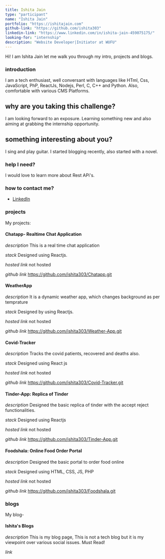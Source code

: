 ```yaml
---
title: Ishita Jain
type: "participant"
name: "Ishita Jain"
portfolio: "https://ishitajain.com"
github-link: "https://github.com/ishita303"
linkedin-link: "https://www.linkedin.com/in/ishita-jain-459075175/"
looking-for: "internship"
description: "Website Developer|Initiator at WUFU"
---
```


Hi! I am Ishita Jain let me walk you through my intro, projects and blogs.

### introduction

I am a tech enthusiast, well conversant with languages like HTml, Css, JavaScript, PhP, ReactJs, Nodejs, Perl, C, C++ and Python. Also, comfortable with various CMS Platforms.

## why are you taking this challenge?

I am looking forward to an exposure. Learning something new and also aiming at grabbing the internship opportunity.

## something interesting about you?

I sing and play guitar. I started blogging recently, also started with a novel.

### help I need?

I would love to learn more about Rest APi's.

### how to contact me?

- [LinkedIn](https://www.linkedin.com/in/ishita-jain-459075175/)

### projects

My projects:

#### Chatapp- Realtime Chat Application

_description_ This is a real time chat application

_stack_ Designed using Reactjs.

_hosted link_ not hosted

_github link_ https://github.com/ishita303/Chatapp.git

#### WeatherApp

_description_ It is a dynamic weather app, which changes background as per temprature

_stack_ Designed by using Reactjs.

_hosted link_ not hosted

_github link_ https://github.com/ishita303/Weather-App.git

#### Covid-Tracker

_description_ Tracks the covid patients, recovered and deaths also. 

_stack_ Designed using React js

_hosted link_ not hosted

_github link_ https://github.com/ishita303/Covid-Tracker.git

#### Tinder-App: Replica of Tinder

_description_ Designed the basic replica of tinder with the accept reject functionalities.

_stack_ Designed using Reactjs

_hosted link_ not hosted

_github link_ https://github.com/ishita303/Tinder-App.git

#### Foodshala: Online Food Order Portal

_description_ Designed the basic portal to order food online

_stack_ Designed using HTML, CSS, JS, PHP

_hosted link_ not hosted

_github link_ https://github.com/ishita303/Foodshala.git

### blogs

My blog-

#### Ishita's Blogs

_description_ This is my blog page, This is not a tech blog but it is my viewpoint over various social issues. Must Read!

_link_ 
